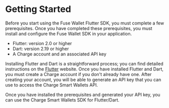 # Getting Started

Before you start using the Fuse Wallet Flutter SDK, you must complete a few prerequisites. Once you have completed these prerequisites, you must install and configure the Fuse Wallet SDK in your application.

* Flutter: version 2.0 or higher
* Dart: version 2.19 or higher
* A Charge account and an associated API key

Installing Flutter and Dart is a straightforward process; you can find detailed instructions on the [Flutter](https://flutter.dev) website. Once you have installed Flutter and Dart, you must create a Charge account if you don't already have one. After creating your account, you will be able to generate an API key that you can use to access the Charge Smart Wallets API.

Once you have installed the prerequisites and generated your API key, you can use the Charge Smart Wallets SDK for Flutter/Dart.
